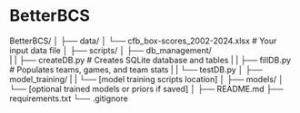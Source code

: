 # BetterBCS


BetterBCS/
│
├── data/
│   └── cfb_box-scores_2002-2024.xlsx  # Your input data file
│
├── scripts/
│   ├── db_management/         
|   |   ├── createDB.py       # Creates SQLite database and tables
|   |   ├── fillDB.py         # Populates teams, games, and team stats
|   |   └── testDB.py
│   ├── model_training/
|   |   └── [model training scripts location]
│
├── models/
│   └── [optional trained models or priors if saved]
│
├── README.md
├── requirements.txt
└── .gitignore
